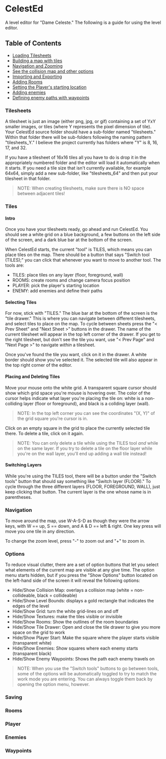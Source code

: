 CelestEd
========

A level editor for "Dame Celeste." The following is a guide for using the level editor.

Table of Contents 
-----------------
- [Loading Tilesheets](#tilesheets)
- [Building a map with tiles](#tiles)
- [Navigation and Zooming](#navigation)
- [See the collision map and other options](#options)
- [Importing and Exporting](#saving)
- [Adding Rooms](#rooms)
- [Setting the Player's starting location](#player)
- [Adding enemies](#enemies)
- [Defining enemy paths with waypoints](#waypoints)

### Tilesheets ###
A tilesheet is just an image (either png, jpg, or gif) containing a set of YxY smaller images, or tiles 
(where Y represents the pixel dimension of tile). Your CelestEd source folder should have a sub-folder
named "tilesheets." Within that folder there will be sub-folders following the naming pattern "tilesheets_Y."
I believe the project currently has folders where "Y" is 8, 16, 17, and 32. 

If you have a tilesheet of 16x16 tiles all you have to do is drop it in the appropriately numbered folder and the editor will
load it automatically when it starts. If you need a tile size that isn't currently available, for example
64x64, simply add a new sub-folder, like "tilesheets_64" and then put your tilesheet in that folder.

>NOTE: When creating tilesheets, make sure there is NO space between adjacent tiles!

### Tiles ###
#### Intro ####
Once you have your tilesheets ready, go ahead and run CelestEd. You should see a white grid on a blue
background, a few buttons on the left side of the screen, and a dark blue bar at the bottom of the screen.

When CelestEd starts, the current "tool" is TILES, which means you can place tiles on the map. There should
be a button that says "Switch tool (TILES);" you can click that whenever you want to move to another tool.
The tools are:

* TILES: place tiles on any layer (floor, foreground, wall)
* ROOMS: create rooms and change camera focus position
* PLAYER: pick the player's starting location
* ENEMY: add enemies and define their paths

#### Selecting Tiles ####
For now, stick with "TILES." The blue bar at the bottom of the screen is the "tile drawer."
This is where you can navigate between different tilesheets, and select tiles to place on the map.
To cycle between sheets press the "< Prev Sheet" and "Next Sheet >" buttons in the drawer. The
name of the current tilesheet will appear in the top left corner of the drawer. If you get to the
right tilesheet, but don't see the tile you want, use "< Prev Page" and "Next Page >" to navigate
*within* a tilesheet.

Once you've found the tile you want, click on it in the drawer. A white border should show you've
selected it. The selected tile will also appear in the top right corner of the editor.

#### Placing and Deleting Tiles ####
Move your mouse onto the white grid. A transparent square cursor should show which grid space you're
mouse is hovering over. The color of the cursor helps indicate what layer you're placing the tile on:
white is a non-colliding layer (floor or foreground), and black is a collding layer (wall). 

>NOTE: In the top left corner you can see the coordinates "(X, Y)" of the grid square you're cursor is in.

Click on an empty square in the grid to place the currently selected tile there. To delete a tile, click
on it again.

>NOTE: You can only delete a tile while using the TILES tool *and* while on the same layer. If you try
>to delete a tile on the floor layer while you're on the wall layer, you'll end up adding a wall tile
>instead!

#### Switching Layers ###
While you're using the TILES tool, there will be a button under the "Switch tools" button that should 
say something like "Switch layer (FLOOR)." To cycle through the three different layers (FLOOR, FOREGROUND,
WALL), just keep clicking that button. The current layer is the one whose name is in parentheses.

### Navigation ###
To move around the map, use W-A-S-D as though they were the arrow keys, with W == up, S == down, 
and A & D == left & right. One key press will move you one tile in any direction.

To change the zoom level, press "-" to zoom out and "+" to zoom in.

### Options ###
To reduce visual clutter, there are a set of option buttons that let you select what elements of the
current map are visible at any give time. The option menu starts hidden, but if you press the "Show Options"
button located on the left-hand side of the screen it will reveal the following options:

* Hide/Show Collision Map: overlays a collision map (white = non-collideable, black = collideable)
* Hide/Show Level Bounds: displays a gold rectangle that indicates the edges of the level
* Hide/Show Grid: turn the white grid-lines on and off
* Hide/Show Textures: make the tiles visible or invisible
* Hide/Show Rooms: Show the outlines of the room boundaries
* Hide/Show Tile Drawer: Open and close the tile drawer to give you more space on the grid to work
* Hide/Show Player Start: Make the square where the player starts visible (transparent white)
* Hide/Show Enemies: Show squares where each enemy starts (transparent black)
* Hide/Show Enemy Waypoints: Shows the path each enemy travels on

>NOTE: When you use the "Switch tools" buttons to go between tools, some of the options will be automatically toggled
>to try to match the work mode you are entering. You can always toggle them back by opening the option menu, however.

### Saving ###


### Rooms ###


### Player ###


### Enemies ###


### Waypoints ###
